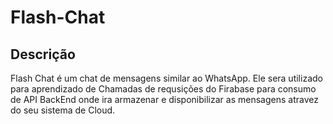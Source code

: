 # Flash-Chat

## Descrição
Flash Chat é um chat de mensagens similar ao WhatsApp. Ele sera utilizado para aprendizado de Chamadas de requsições do Firabase para consumo de API BackEnd onde ira armazenar e disponibilizar as mensagens atravez do seu sistema de Cloud. 
